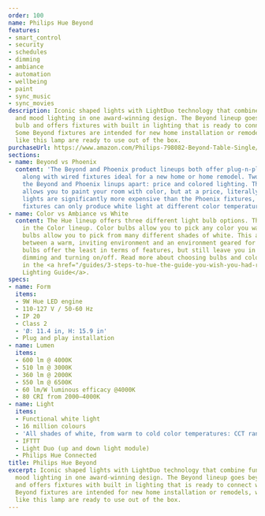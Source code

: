 ```yaml
---
order: 100
name: Philips Hue Beyond
features:
- smart_control
- security
- schedules
- dimming
- ambiance
- automation
- wellbeing
- paint
- sync_music
- sync_movies
description: Iconic shaped lights with LightDuo technology that combine functional
  and mood lighting in one award-winning design. The Beyond lineup goes beyond the
  bulb and offers fixtures with built in lighting that is ready to connect with Hue.
  Some Beyond fixtures are intended for new home installation or remodels, while others
  like this lamp are ready to use out of the box.
purchaseUrl: https://www.amazon.com/Philips-798082-Beyond-Table-Single/dp/B00OZLWRGU?tag=meethue-20
sections:
- name: Beyond vs Phoenix
  content: 'The Beyond and Phoenix product lineups both offer plug-n-play table lamps
    along with wired fixtures ideal for a new home or home remodel. Two things set
    the Beyond and Phoenix linups apart: price and colored lighting. The Beyond lineup
    allows you to paint your room with color, but at a price, literally. The Beyond
    lights are significantly more expensive than the Phoenix fixtures, but the Phoenix
    fixtures can only produce white light at different color temperatures.'
- name: Color vs Ambiance vs White
  content: The Hue lineup offers three different light bulb options. This lamp falls
    in the Color lineup. Color bulbs allow you to pick any color you want. Ambiance
    bulbs allow you to pick from many different shades of white. This allows flexibilty
    between a warm, inviting environment and an environment geared for focus. White
    bulbs offer the least in terms of features, but still leave you in control for
    dimming and turning on/off. Read more about choosing bulbs and color temperature
    in the <a href="/guides/3-steps-to-hue-the-guide-you-wish-you-had-read-first/">Hue
    Lighting Guide</a>.
specs:
- name: Form
  items:
  - 9W Hue LED engine
  - 110-127 V / 50-60 Hz
  - IP 20
  - Class 2
  - 'Ø: 11.4 in, H: 15.9 in'
  - Plug and play installation
- name: Lumen
  items:
  - 600 lm @ 4000K
  - 510 lm @ 3000K
  - 360 lm @ 2000K
  - 550 lm @ 6500K
  - 60 lm/W luminous efficacy @4000K
  - 80 CRI from 2000–4000K
- name: Light
  items:
  - Functional white light
  - 16 million colours
  - 'All shades of white, from warm to cold color temperatures: CCT range 2000-6500K'
  - IFTTT
  - Light Duo (up and down light module)
  - Philips Hue Connected
title: Philips Hue Beyond
excerpt: Iconic shaped lights with LightDuo technology that combine functional and
  mood lighting in one award-winning design. The Beyond lineup goes beyond the bulb
  and offers fixtures with built in lighting that is ready to connect with Hue. Some
  Beyond fixtures are intended for new home installation or remodels, while others
  like this lamp are ready to use out of the box.
---
```

